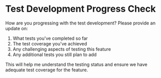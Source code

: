 # Test Development Progress Check

How are you progressing with the test development? Please provide an update on:

1. What tests you've completed so far
2. The test coverage you've achieved
3. Any challenging aspects of testing this feature
4. Any additional tests you still plan to add

This will help me understand the testing status and ensure we have adequate test coverage for the feature.
